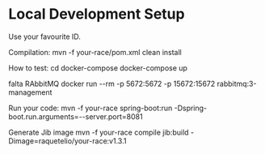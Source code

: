 # Local Development Setup



Use your favourite ID.


Compilation:
mvn -f your-race/pom.xml clean install


How to test:
cd docker-compose
docker-compose up 

falta RAbbitMQ
docker run --rm -p 5672:5672 -p 15672:15672 rabbitmq:3-management

Run your code:
mvn -f your-race  spring-boot:run -Dspring-boot.run.arguments=--server.port=8081

Generate Jib image
mvn -f your-race compile jib:build -Dimage=raquetelio/your-race:v1.3.1